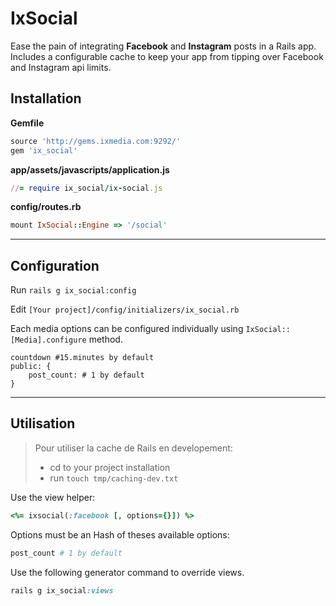 # IxSocial

Ease the pain of integrating **Facebook** and **Instagram** posts in a Rails app. Includes a configurable cache to keep your app from tipping over Facebook and Instagram
api limits.


## Installation

**Gemfile**

``` ruby
source 'http://gems.ixmedia.com:9292/'
gem 'ix_social'
```

**app/assets/javascripts/application.js**

``` ruby
//= require ix_social/ix-social.js
```

**config/routes.rb**

``` ruby
mount IxSocial::Engine => '/social'
```

---------

## Configuration

Run `rails g ix_social:config`

Edit `[Your project]/config/initializers/ix_social.rb`

Each media options can be configured individually using `IxSocial::[Media].configure` method.

```
countdown #15.minutes by default
public: {
    post_count: # 1 by default
}
```


-------

## Utilisation

> Pour utiliser la cache de Rails en developement:
> 
> - cd to your project installation
> - run `touch tmp/caching-dev.txt`

Use the view helper:

```ruby
<%= ixsocial(:facebook [, options={}]) %>
```

Options must be an Hash of theses available options: 

``` ruby
post_count # 1 by default
```

Use the following generator command to override views.

``` ruby
rails g ix_social:views
```


